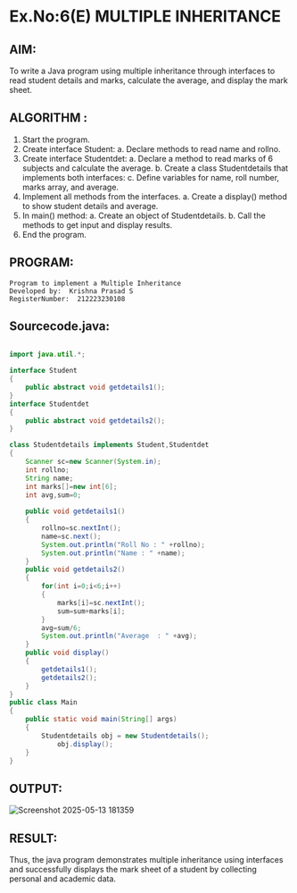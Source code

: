 # Ex.No:6(E)  MULTIPLE INHERITANCE

## AIM:
To write a Java program using multiple inheritance through interfaces to read student details and marks, calculate the average, and display the mark sheet.

## ALGORITHM :

1.	Start the program.
2.	Create interface Student:
a.	Declare methods to read name and rollno.
3.	Create interface Studentdet:
a.	Declare a method to read marks of 6 subjects and calculate the average.
b.	Create a class Studentdetails that implements both interfaces:
c.	Define variables for name, roll number, marks array, and average.
4.	Implement all methods from the interfaces.
a.	Create a display() method to show student details and average.
5.	In main() method:
a.	Create an object of Studentdetails.
b.	Call the methods to get input and display results.
6.	End the program.


## PROGRAM:
 ```
Program to implement a Multiple Inheritance
Developed by:  Krishna Prasad S
RegisterNumber:  212223230108
```

## Sourcecode.java:
```java

import java.util.*;

interface Student
{
    public abstract void getdetails1();
}
interface Studentdet
{
    public abstract void getdetails2();
}

class Studentdetails implements Student,Studentdet
{
    Scanner sc=new Scanner(System.in);
    int rollno;
    String name;
    int marks[]=new int[6];
    int avg,sum=0;
   
    public void getdetails1()
    { 
        rollno=sc.nextInt();
        name=sc.next();
        System.out.println("Roll No : " +rollno);
        System.out.println("Name : " +name);
    }
    public void getdetails2()
    {   
        for(int i=0;i<6;i++)
        {
            marks[i]=sc.nextInt();
            sum=sum+marks[i];
        }
        avg=sum/6;
        System.out.println("Average  : " +avg);
    }
    public void display()
    {
        getdetails1();
        getdetails2();
    }
}
public class Main
{
	public static void main(String[] args) 
	{
	    Studentdetails obj = new Studentdetails(); 
            obj.display(); 
	}
}

```






## OUTPUT:

![Screenshot 2025-05-13 181359](https://github.com/user-attachments/assets/86eabf15-b2d5-4ae9-9f7a-50c7b41de3f1)


## RESULT:

Thus, the java program demonstrates multiple inheritance using interfaces and successfully displays the mark sheet of a student by collecting personal and academic data. 
